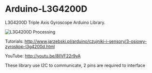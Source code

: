 Arduino-L3G4200D
================

L3G4200D Triple Axis Gyroscope Arduino Library.

![L3G4200D Processing](http://www.jarzebski.pl/github/L3G4200D_processing.jpg "L3G4200D Processing")

Tutorials: http://www.jarzebski.pl/arduino/czujniki-i-sensory/3-osiowy-zyroskop-l3g4200d.html

YouTube: http://youtu.be/8llVF22r9yA

These library use I2C to communicate, 2 pins are required to interface

